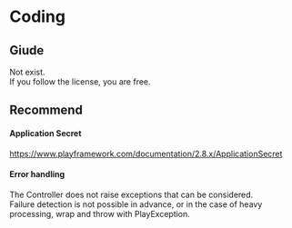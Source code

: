 Coding
=======

Giude
----------
Not exist.  
If you follow the license, you are free.

Recommend
----------

#### Application Secret ####

https://www.playframework.com/documentation/2.8.x/ApplicationSecret

#### Error handling ####

The Controller does not raise exceptions that can be considered.  
Failure detection is not possible in advance, or in the case of heavy processing, wrap and throw with PlayException.
